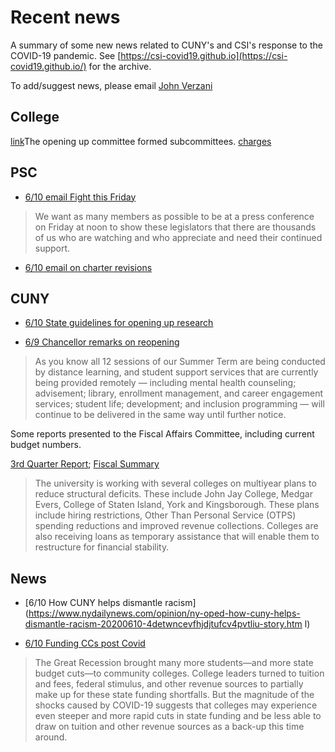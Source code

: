 
# Recent news

A summary of some new news related to CUNY's and CSI's response to the COVID-19 pandemic. See [https://csi-covid19.github.io](https://csi-covid19.github.io/) for the archive.

To add/suggest news, please email [John Verzani](mailto:jverzani@gmail.com)

## College

[link](/College/6-10-reentry.pptx)The opening up committee formed subcommittees. [charges](/College/6-10-charges.docx)

## PSC

* [6/10 email Fight this Friday](/PSC/6-10-fight)

>  We want as many members as possible to be at a press conference on Friday at noon to show these legislators that there are thousands of us who are watching and who appreciate and need their continued support.

* [6/10 email on charter revisions](/PCS/6-10-charter)


## CUNY

* [6/10 State guidelines for opening  up  research](/CUNY/6-10-research-guidelines.pdf)

* [6/9  Chancellor remarks on reopening](/CUNY/6-9-reopen)

> As you know all 12 sessions of our Summer Term are being conducted by distance learning, and student support services that are currently being provided remotely — including mental health counseling; advisement; library, enrollment management, and career engagement services; student life; development; and inclusion programming — will continue to be delivered in the same way until further notice.  

Some reports presented to the Fiscal Affairs Committee, including current budget  numbers.

[3rd Quarter Report](https://csi-covid19.github.io/CUNY/6-9-FY2020.pdf); [Fiscal Summary](https://csi-covid19.github.io/CUNY/6-9-fiscal-report.pdf)

> The university is working with several colleges on multiyear plans to reduce structural deficits. These include John Jay College, Medgar Evers, College of Staten Island, York and Kingsborough. These plans include hiring restrictions, Other Than Personal Service (OTPS) spending reductions and improved revenue collections. Colleges are also receiving loans as temporary assistance that will enable them to restructure for financial stability.



## News

* [6/10 How CUNY helps dismantle racism](https://www.nydailynews.com/opinion/ny-oped-how-cuny-helps-dismantle-racism-20200610-4detwncevfhjdjtufcv4pvtliu-story.htm
l)


* [6/10 Funding CCs post Covid](https://ccrc.tc.columbia.edu/easyblog/community-college-funding-covid-19.html)


> The Great Recession brought many more students—and more state budget cuts—to community colleges. College leaders turned to tuition and fees, federal stimulus, and other revenue sources to partially make up for these state funding shortfalls. But the magnitude of the shocks caused by COVID-19 suggests that colleges may experience even steeper and more rapid cuts in state funding and be less able to draw on tuition and other revenue sources as a back-up this time around.
